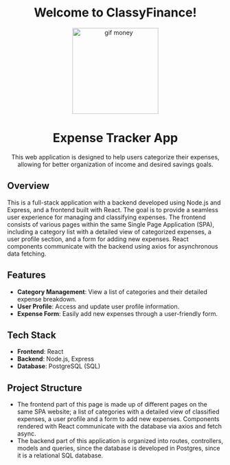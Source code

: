 <div align="center">

# Welcome to ClassyFinance!

  <img src="https://cdn.pixabay.com/animation/2023/05/08/06/04/06-04-27-290_512.gif" alt="gif money" width=200><br>
  
# Expense Tracker App

This web application is designed to help users categorize their expenses, allowing for better organization of income and desired savings goals.
</div>


## Overview

This is a full-stack application with a backend developed using Node.js and Express, and a frontend built with React. The goal is to provide a seamless user experience for managing and classifying expenses. The frontend consists of various pages within the same Single Page Application (SPA), including a category list with a detailed view of categorized expenses, a user profile section, and a form for adding new expenses. React components communicate with the backend using axios for asynchronous data fetching.

## Features

- **Category Management**: View a list of categories and their detailed expense breakdown.
- **User Profile**: Access and update user profile information.
- **Expense Form**: Easily add new expenses through a user-friendly form.

## Tech Stack

- **Frontend**: React
- **Backend**: Node.js, Express
- **Database**: PostgreSQL (SQL)

## Project Structure


- The frontend part of this page is made up of different pages on the same SPA website; a list of categories with a detailed view of classified expenses, a user profile and a form to add new expenses. Components rendered with React communicate with the database via axios and fetch async.
- The backend part of this application is organized into routes, controllers, models and queries, since the database is developed in Postgres, since it is a relational SQL database.
